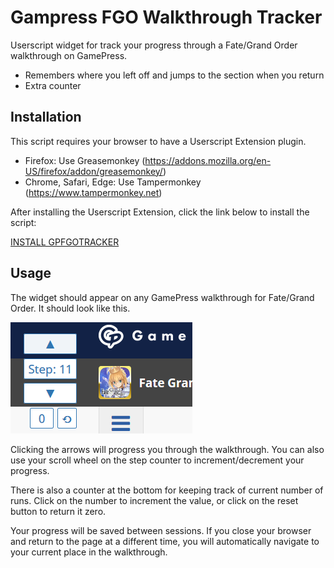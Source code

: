# Gampress FGO Walkthrough Tracker

Userscript widget for track your progress through a Fate/Grand Order walkthrough on GamePress.

* Remembers where you left off and jumps to the section when you return
* Extra counter

## Installation

This script requires your browser to have a Userscript Extension plugin.

* Firefox: Use Greasemonkey (https://addons.mozilla.org/en-US/firefox/addon/greasemonkey/)
* Chrome, Safari, Edge: Use Tampermonkey (https://www.tampermonkey.net)

After installing the Userscript Extension, click the link below to install the script:

[INSTALL GPFGOTRACKER](https://github.com/KataiKi/gpfgotracker/raw/main/gpfgotracker.user.js)

## Usage

The widget should appear on any GamePress walkthrough for Fate/Grand Order.  It should look like this.

![FGO Tracker Widget](https://github.com/KataiKi/gpfgotracker/raw/main/fgotracker.png)

Clicking the arrows will progress you through the walkthrough.  You can also use your scroll wheel on the step counter to increment/decrement your progress.

There is also a counter at the bottom for keeping track of current number of runs.  Click on the number to increment the value, or click on the reset button to return it zero.

Your progress will be saved between sessions.  If you close your browser and return to the page at a different time, you will automatically navigate to your current place in the walkthrough.
